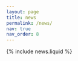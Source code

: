 ```yaml
---
layout: page
title: news
permalink: /news/
nav: true
nav_order: 8
---
```

{% include news.liquid %}
